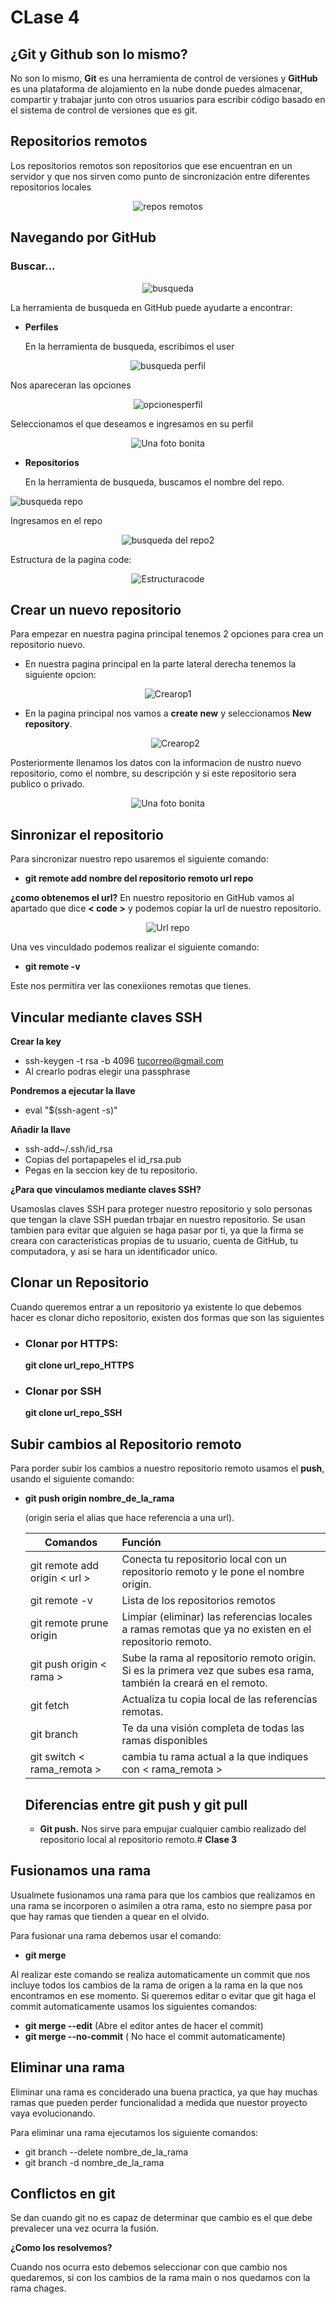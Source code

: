 # **CLase 4**
## **¿Git y Github son lo mismo?**
No son lo mismo, **Git** es una herramienta de control de versiones y **GitHub** es una plataforma de alojamiento en la nube donde puedes almacenar, compartir y trabajar junto con otros usuarios para escribir código basado en el sistema de control de versiones que es git.

## **Repositorios remotos**
Los repositorios remotos son repositorios que ese encuentran en un servidor y que nos sirven como punto de sincronización entre diferentes repositorios locales 
 
 <p align="center">
  <img src="imagenes/Repositorios%20remotos.png" alt="repos remotos" />
</p>


 ## **Navegando por GitHub**
  ### **Buscar...**
  <p align="center">
  <img src="imagenes/Herramienta%20de%20busqueda.png" alt="busqueda" />
</p>

  La herramienta de busqueda en GitHub puede ayudarte a encontrar:
  - **Perfiles**
  
     En la herramienta de busqueda, escribimos el user

  <p align="center">
  <img src="imagenes/Busqueda%20de%20perfil.png" alt="busqueda perfil" />
</p>
    Nos apareceran las opciones 
    <p align="center">
  <img src="imagenes/busqueda%20perfil2.png" alt="opcionesperfil" />
</p>

 Seleccionamos el que deseamos e ingresamos en su perfil 

 <p align="center">
  <img src="imagenes//Perfil.png" alt="Una foto bonita" />
</p>

  - **Repositorios**

    En la herramienta de busqueda, buscamos el nombre del repo.

    <p align="center">
  <img src="imagenes/Busqueda%20de%20repos.png" alt="busqueda repo" />
</p>

Ingresamos en el repo 
 <p align="center">
  <img src="imagenes/Busqueda%20repo2.png" alt="busqueda del repo2" />
</p>

Estructura de la pagina code:

<p align="center">
  <img src="imagenes/estructura%20pag%20code.png" alt="Estructuracode" />
</p>

## **Crear un nuevo repositorio**
Para empezar en nuestra pagina principal tenemos 2 opciones para crea un repositorio nuevo. 
 
 - En nuestra pagina principal en la parte lateral derecha tenemos la siguiente opcion: 
  
  <p align="center">
  <img src="imagenes/Crear%20repo.png" alt="Crearop1" />
</p>

- En la pagina principal nos vamos a **create new** y seleccionamos **New repository**.
  
  <p align="center">
  <img src="imagenes/crar%20repo%20op2.png" alt="Crearop2" />
</p>

Posteriormente llenamos los datos con la informacion de nustro nuevo repositorio, como el nombre, su descripción y si este repositorio sera publico o privado.

<p align="center">
  <img src="imagenes/crear%20repo%202.png" alt="Una foto bonita" />
</p>

## **Sinronizar el repositorio**
Para sincronizar nuestro repo usaremos el siguiente comando:

- **git remote add nombre del repositorio remoto url repo**
  
**¿como obtenemos el url?**
En nuestro repositorio en GitHub vamos al apartado que dice **< code >** y podemos copiar la url de nuestro repositorio.

<p align="center">
  <img src="imagenes/urlrepo.png" alt="Url repo" />
</p>

Una ves vinculdado podemos realizar el siguiente comando:
  
  - **git remote -v**
  
  Este nos permitira ver las conexiiones remotas que tienes.

 
## **Vincular mediante claves SSH**
**Crear la key**
- ssh-keygen -t rsa -b 4096 <tucorreo@gmail.com>
- Al crearlo podras elegir una passphrase
  
**Pondremos a ejecutar la llave**

- eval "$(ssh-agent -s)"
  
**Añadir la llave**

- ssh-add~/.ssh/id_rsa
- Copias del portapapeles el id_rsa.pub
- Pegas en la seccion key de tu repositorio.
  
**¿Para que vinculamos mediante claves SSH?**

Usamoslas claves SSH para proteger nuestro repositorio y solo personas que tengan la clave SSH puedan trbajar en nuestro repositorio. Se usan tambien para evitar que alguien se haga pasar por ti, ya que la firma se creara con caracteristicas propias de tu usuario, cuenta de GitHub, tu computadora, y asi se hara un identificador unico.

## **Clonar un Repositorio**
Cuando queremos entrar a un repositorio ya existente lo que debemos hacer es clonar dicho repositorio, existen dos formas que son las siguientes 

- ### **Clonar por HTTPS:** 
  
  **git clone  url_repo_HTTPS**

- ### **Clonar por SSH**
  
  **git clone url_repo_SSH**

## **Subir cambios al Repositorio remoto**
Para porder subir los cambios a nuestro repositorio remoto usamos el **push**, usando el siguiente comando:

- **git push origin nombre_de_la_rama**
  
  (origin seria el alias que hace referencia a una url).

  <div align="center">

  |Comandos |Función|
  |--------|:------|
  |git remote add origin < url > | Conecta tu repositorio local con un repositorio remoto y le pone el nombre origin. |
  |git remote -v| Lista de los repositorios remotos|
  |git remote prune origin| Limpiar (eliminar) las referencias locales a ramas remotas que ya no existen en el repositorio remoto.|
  |git push origin < rama >|Sube la rama  al repositorio remoto origin. Si es la primera vez que subes esa rama, también la creará en el remoto.|
  |git fetch|Actualiza tu copia local de las referencias remotas.|
  |git branch| Te da una visión completa de todas las ramas disponibles|
  |git switch < rama_remota >|cambia tu rama actual a la que indiques con < rama_remota >|

  </div>

  ## **Diferencias entre git push y git pull**

  - **Git push.** Nos sirve para empujar cualquier cambio realizado del repositorio local al repositorio remoto.# **Clase 3**
## **Fusionamos una rama**
Usualmete fusionamos una rama para que los cambios que realizamos en una rama se incorporen o asimilen a otra rama, esto no siempre pasa por que hay ramas que tienden a quear en el olvido.

Para fusionar una rama debemos usar el comando:

- **git merge**
  
Al realizar este comando se realiza automaticamente un commit que nos incluye todos los cambios de la rama de origen a la rama en la que nos encontramos en ese momento. Si queremos editar o evitar que git haga el commit automaticamente usamos los siguientes comandos:

- **git merge --edit** (Abre el editor antes de hacer el commit)
- **git merge --no-commit** ( No hace el commit automaticamente)

## **Eliminar una rama**
Eliminar una rama es conciderado una buena practica, ya que hay muchas ramas que pueden perder funcionalidad a medida que nuestor proyecto vaya evolucionando.

Para eliminar una rama ejecutamos los siguiente comandos:

- git branch --delete nombre_de_la_rama
- git branch -d nombre_de_la_rama
  
## **Conflictos en git**
Se dan cuando git no es capaz de determinar que cambio es el que debe prevalecer una vez ocurra la fusión.

**¿Como los resolvemos?**

Cuando nos ocurra esto debemos seleccionar con que cambio nos quedaremos, si con los cambios de la rama main o nos quedamos con la rama chages.
